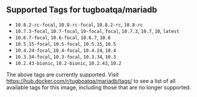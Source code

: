 ## Supported Tags for tugboatqa/mariadb

* `10.8.2-rc-focal`, `10.8-rc-focal`, `10.8.2-rc`, `10.8-rc`
* `10.7.3-focal`, `10.7-focal`, `10-focal`, `focal`, `10.7.3`, `10.7`, `10`, `latest`
* `10.6.7-focal`, `10.6-focal`, `10.6.7`, `10.6`
* `10.5.15-focal`, `10.5-focal`, `10.5.15`, `10.5`
* `10.4.24-focal`, `10.4-focal`, `10.4.24`, `10.4`
* `10.3.34-focal`, `10.3-focal`, `10.3.34`, `10.3`
* `10.2.43-bionic`, `10.2-bionic`, `10.2.43`, `10.2`

The above tags are currently supported. Visit https://hub.docker.com/r/tugboatqa/mariadb/tags/ to see a list of all available tags for this image, including those that are no longer supported.
